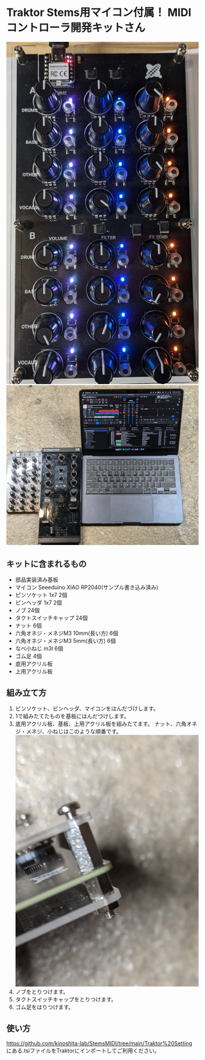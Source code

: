 # Traktor Stems用マイコン付属！ MIDIコントローラ開発キットさん
![picture 1](images/90fe9efa438a586b2a142ccadcf6a3365e1b73369b2c3a177be453c0a366e1b7.png)  
![picture 2](images/4d9c5061edd3527730e51c4f8d3e0bc7af639b3db9c1c84aa4b2f6da778b346d.png)  

## キットに含まれるもの

- 部品実装済み基板
- マイコン Seeeduino XIAO RP2040(サンプル書き込み済み)
- ピンソケット 1x7 2個
- ピンヘッダ 1x7 2個
- ノブ 24個
- タクトスイッチキャップ 24個
- ナット 6個
- 六角オネジ・メネジM3 10mm(長い方) 6個
- 六角オネジ・メネジM3 5mm(長い方)  6個
- なべ小ねじ m3l  6個
- ゴム足 4個
- 底用アクリル板
- 上用アクリル板

## 組み立て方

1. ピンソケット、ピンヘッダ、マイコンをはんだづけします。
2. 1で組みたてたものを基板にはんだづけします。
3. 底用アクリル板、基板、上用アクリル板を組みたてます。
ナット、六角オネジ・メネジ、小ねじはこのような順番です。
![picture 0](images/7f1cb6cd50c7bb32835a7ec60418512192629a608fd293ecf4b8e06034ae1c80.png)  
4. ノブをとりつけます。
5. タクトスイッチキャップをとりつけます。
6. ゴム足をはりつけます。

## 使い方

<https://github.com/kinoshita-lab/StemsMIDI/tree/main/Traktor%20Setting> にある.tsiファイルをTraktorにインポートしてご利用ください。
